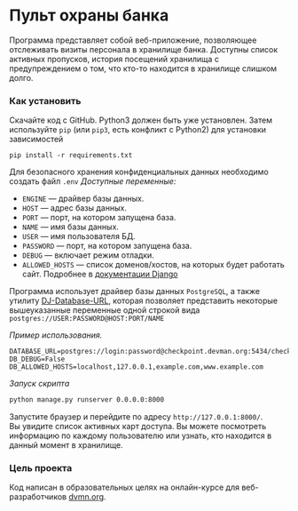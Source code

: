# Пульт охраны банка

Программа представляет собой веб-приложение, позволяющее отслеживать визиты персонала в хранилище банка. Доступны список активных пропусков, история посещений хранилища с предупреждением о том, что кто-то находится в хранилище слишком долго.

### Как установить

Скачайте код с GitHub.
Python3 должен быть уже установлен. 
Затем используйте `pip` (или `pip3`, есть конфликт с Python2) для установки зависимостей
```
pip install -r requirements.txt
```
Для безопасного хранения конфиденциальных данных необходимо создать файл `.env`
*Доступные переменные:*

- `ENGINE` — драйвер базы данных.
- `HOST` — адрес базы данных.
- `PORT` — порт, на котором запущена база.
- `NAME` — имя базы данных.
- `USER` — имя пользователя БД.
- `PASSWORD` — порт, на котором запущена база.
- `DEBUG` — включает режим отладки.
- `ALLOWED_HOSTS` — список доменов/хостов, на которых будет работать сайт. Подробнее в [документации Django](https://docs.djangoproject.com/en/1.11/ref/settings/#allowed-hosts)

Программа использует драйвер базы данных `PostgreSQL`, а также утилиту [DJ-Database-URL](https://github.com/jazzband/dj-database-url), которая позволяет представить некоторые вышеуказанные переменные одной строкой вида
`postgres://USER:PASSWORD@HOST:PORT/NAME`

*Пример использования.*
```
DATABASE_URL=postgres://login:password@checkpoint.devman.org:5434/checkpoint
DB_DEBUG=False
DB_ALLOWED_HOSTS=localhost,127.0.0.1,example.com,www.example.com
```

*Запуск скрипта*
```sh
python manage.py runserver 0.0.0.0:8000
```

Запустите браузер и перейдите по адресу `http://127.0.0.1:8000/`.  
Вы увидите список активных карт доступа.
Вы можете посмотреть информацию по каждому пользователю или узнать, кто находится в данный момент в хранилище.

### Цель проекта

Код написан в образовательных целях на онлайн-курсе для веб-разработчиков [dvmn.org](httpsdvmn.org).
